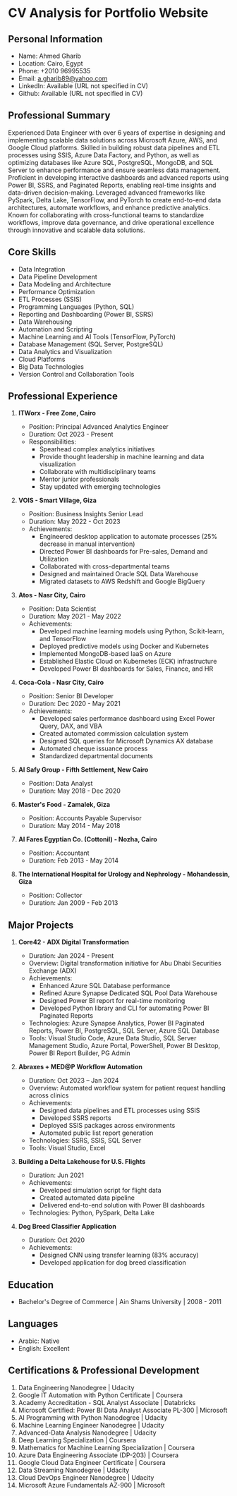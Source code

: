 # CV Analysis for Portfolio Website

## Personal Information
- Name: Ahmed Gharib
- Location: Cairo, Egypt
- Phone: +2010 96995535
- Email: a.gharib89@yahoo.com
- LinkedIn: Available (URL not specified in CV)
- Github: Available (URL not specified in CV)

## Professional Summary
Experienced Data Engineer with over 6 years of expertise in designing and implementing scalable data solutions across Microsoft Azure, AWS, and Google Cloud platforms. Skilled in building robust data pipelines and ETL processes using SSIS, Azure Data Factory, and Python, as well as optimizing databases like Azure SQL, PostgreSQL, MongoDB, and SQL Server to enhance performance and ensure seamless data management. Proficient in developing interactive dashboards and advanced reports using Power BI, SSRS, and Paginated Reports, enabling real-time insights and data-driven decision-making. Leveraged advanced frameworks like PySpark, Delta Lake, TensorFlow, and PyTorch to create end-to-end data architectures, automate workflows, and enhance predictive analytics. Known for collaborating with cross-functional teams to standardize workflows, improve data governance, and drive operational excellence through innovative and scalable data solutions.

## Core Skills
- Data Integration
- Data Pipeline Development
- Data Modeling and Architecture
- Performance Optimization
- ETL Processes (SSIS)
- Programming Languages (Python, SQL)
- Reporting and Dashboarding (Power BI, SSRS)
- Data Warehousing
- Automation and Scripting
- Machine Learning and AI Tools (TensorFlow, PyTorch)
- Database Management (SQL Server, PostgreSQL)
- Data Analytics and Visualization
- Cloud Platforms
- Big Data Technologies
- Version Control and Collaboration Tools

## Professional Experience
1. **ITWorx - Free Zone, Cairo**
   - Position: Principal Advanced Analytics Engineer
   - Duration: Oct 2023 - Present
   - Responsibilities:
     - Spearhead complex analytics initiatives
     - Provide thought leadership in machine learning and data visualization
     - Collaborate with multidisciplinary teams
     - Mentor junior professionals
     - Stay updated with emerging technologies

2. **VOIS - Smart Village, Giza**
   - Position: Business Insights Senior Lead
   - Duration: May 2022 - Oct 2023
   - Achievements:
     - Engineered desktop application to automate processes (25% decrease in manual intervention)
     - Directed Power BI dashboards for Pre-sales, Demand and Utilization
     - Collaborated with cross-departmental teams
     - Designed and maintained Oracle SQL Data Warehouse
     - Migrated datasets to AWS Redshift and Google BigQuery

3. **Atos - Nasr City, Cairo**
   - Position: Data Scientist
   - Duration: May 2021 - May 2022
   - Achievements:
     - Developed machine learning models using Python, Scikit-learn, and TensorFlow
     - Deployed predictive models using Docker and Kubernetes
     - Implemented MongoDB-based IaaS on Azure
     - Established Elastic Cloud on Kubernetes (ECK) infrastructure
     - Developed Power BI dashboards for Sales, Finance, and HR

4. **Coca-Cola - Nasr City, Cairo**
   - Position: Senior BI Developer
   - Duration: Dec 2020 - May 2021
   - Achievements:
     - Developed sales performance dashboard using Excel Power Query, DAX, and VBA
     - Created automated commission calculation system
     - Designed SQL queries for Microsoft Dynamics AX database
     - Automated cheque issuance process
     - Standardized departmental documents

5. **Al Safy Group - Fifth Settlement, New Cairo**
   - Position: Data Analyst
   - Duration: May 2018 - Dec 2020

6. **Master's Food - Zamalek, Giza**
   - Position: Accounts Payable Supervisor
   - Duration: May 2014 - May 2018

7. **Al Fares Egyptian Co. (Cottonil) - Nozha, Cairo**
   - Position: Accountant
   - Duration: Feb 2013 - May 2014

8. **The International Hospital for Urology and Nephrology - Mohandessin, Giza**
   - Position: Collector
   - Duration: Jan 2009 - Feb 2013

## Major Projects
1. **Core42 - ADX Digital Transformation**
   - Duration: Jan 2024 - Present
   - Overview: Digital transformation initiative for Abu Dhabi Securities Exchange (ADX)
   - Achievements:
     - Enhanced Azure SQL Database performance
     - Refined Azure Synapse Dedicated SQL Pool Data Warehouse
     - Designed Power BI report for real-time monitoring
     - Developed Python library and CLI for automating Power BI Paginated Reports
   - Technologies: Azure Synapse Analytics, Power BI Paginated Reports, Power BI, PostgreSQL, SQL Server, Azure SQL Database
   - Tools: Visual Studio Code, Azure Data Studio, SQL Server Management Studio, Azure Portal, PowerShell, Power BI Desktop, Power BI Report Builder, PG Admin

2. **Abraxes + MED@P Workflow Automation**
   - Duration: Oct 2023 – Jan 2024
   - Overview: Automated workflow system for patient request handling across clinics
   - Achievements:
     - Designed data pipelines and ETL processes using SSIS
     - Developed SSRS reports
     - Deployed SSIS packages across environments
     - Automated public list report generation
   - Technologies: SSRS, SSIS, SQL Server
   - Tools: Visual Studio, Excel

3. **Building a Delta Lakehouse for U.S. Flights**
   - Duration: Jun 2021
   - Achievements:
     - Developed simulation script for flight data
     - Created automated data pipeline
     - Delivered end-to-end solution with Power BI dashboards
   - Technologies: Python, PySpark, Delta Lake

4. **Dog Breed Classifier Application**
   - Duration: Oct 2020
   - Achievements:
     - Designed CNN using transfer learning (83% accuracy)
     - Developed application for dog breed classification

## Education
- Bachelor's Degree of Commerce | Ain Shams University | 2008 - 2011

## Languages
- Arabic: Native
- English: Excellent

## Certifications & Professional Development
1. Data Engineering Nanodegree | Udacity
2. Google IT Automation with Python Certificate | Coursera
3. Academy Accreditation - SQL Analyst Associate | Databricks
4. Microsoft Certified: Power BI Data Analyst Associate PL-300 | Microsoft
5. AI Programming with Python Nanodegree | Udacity
6. Machine Learning Engineer Nanodegree | Udacity
7. Advanced-Data Analysis Nanodegree | Udacity
8. Deep Learning Specialization | Coursera
9. Mathematics for Machine Learning Specialization | Coursera
10. Azure Data Engineering Associate (DP-203) | Coursera
11. Google Cloud Data Engineer Certificate | Coursera
12. Data Streaming Nanodegree | Udacity
13. Cloud DevOps Engineer Nanodegree | Udacity
14. Microsoft Azure Fundamentals AZ-900 | Microsoft
